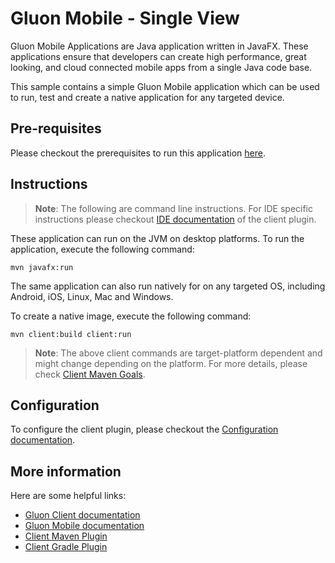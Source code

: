 # Gluon Mobile - Single View

Gluon Mobile Applications are Java application written in JavaFX.
These applications ensure that developers can create high performance, great looking, and cloud connected mobile apps from a single Java code base.

This sample contains a simple Gluon Mobile application which can be used to run, test and create a native application for any targeted device.

## Pre-requisites

Please checkout the prerequisites to run this application [here](https://github.com/gluonhq/client-maven-plugin#requirements).

## Instructions

> **Note**: The following are command line instructions. For IDE specific instructions please checkout
[IDE documentation](https://docs.gluonhq.com/client/#_ide) of the client plugin.

These application can run on the JVM on desktop platforms. To run the application, execute the following command:

```
mvn javafx:run
```

The same application can also run natively for on any targeted OS, including Android, iOS, Linux, Mac and Windows.

To create a native image, execute the following command:

```
mvn client:build client:run
```

> **Note**: The above client commands are target-platform dependent and might change depending on the platform.
For more details, please check
[Client Maven Goals](https://github.com/gluonhq/client-maven-plugin#2-goals).

## Configuration

To configure the client plugin, please checkout the [Configuration documentation](https://docs.gluonhq.com/client/#_configuration).

## More information

Here are some helpful links:

* [Gluon Client documentation](https://docs.gluonhq.com/client)
* [Gluon Mobile documentation](https://docs.gluonhq.com/mobile)
* [Client Maven Plugin](https://github.com/gluonhq/client-maven-plugin)
* [Client Gradle Plugin](https://github.com/gluonhq/client-gradle-plugin)
